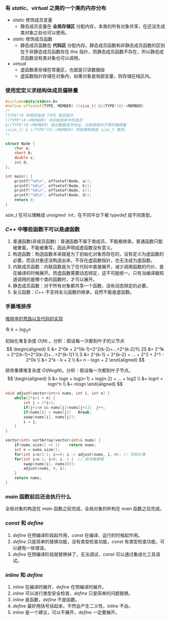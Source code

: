 ### 有 $static、virtual$ 之类的一个类的内存分布
- $static$ 修饰成员变量
  - 静态成员变量在 **全局存储区** 分配内存，本类的所有对象共享，在还没生成类对象之前也可以使用。
- $static$ 修饰成员函数
  - 静态成员函数在 **代码区** 分配内存。静态成员函数和非静态成员函数的区别在于非静态成员函数存在 $this$ 指针，而静态成员函数不存在，所以静态成员函数没有类对象也可以调用。
- $virtual$ 
  - 虚函数表存储在常量区，也就是只读数据段
  - 虚函数指针存储在对象内，如果对象是局部变量，则存储在栈区内。

### 使用宏定义求结构体成员偏移量
```cpp
#include<bits/stdc++.h>
#define offsetof(TYPE, MEMBER) ((size_t) &((TYPE*)0)->MEMBER)
/*
(TYPE*)0 将零转型成 TYPE 类型指针
((TYPE*)0->MEMBER) 访问结构体中的成员
&((TYPE*)0->MEMBER) 取出数据成员地址，也就是相对于零的偏移量
(size_t) & ((TYPE*)0)->MEMBER) 将结果转换成 size_t 类型。
*/

struct Node {
	char a;
	short b;
	double c;
	int d;
};

int main() {
	printf("%d\n", offsetof(Node, a));
	printf("%d\n", offsetof(Node, b));
	printf("%d\n", offsetof(Node, c));
	printf("%d\n", offsetof(Node, d));
	return 0;
}
```
$size\_t$ 在可以理解成 $unsigned\ \ int$，在不同平台下被 $typedef$ 成不同类型。

### $C$++ 中哪些函数不可以是虚函数
1. 普通函数(非成员函数)：普通函数不属于类成员，不能被继承。普通函数只能被重载，不能被重写，因此声明成虚函数没有意义。
2. 构造函数：构造函数本来就是为了初始化对象而存在的，没有定义为虚函数的必要。而且对象还没构造出来，不存在虚函数指针，也无法成为虚函数。
3. 内联成员函数：内联函数是为了在代码中直接展开，减少调用函数的代价，是在编译的时候展开。而虚函数需要动态绑定，这不可能统一。只有当编译器知道调用的是哪个类的函数时，才可以展开。
4. 静态成员函数：对于所有对象都共享一个函数，没有动态绑定的必要。
5. 友元函数：$C$++ 不支持友元函数的继承，自然不能是虚函数。

### 手撕堆排序
[堆排序的思路以及代码的实现
](https://blog.csdn.net/qq_36573828/article/details/80261541)

令 $k = log_2n$

初始化堆复杂度 $O(N)$ 。分析：假设每一次都到叶子的父节点
$$
\begin{aligned}
	S &= 2^0k + 2^1(k-1)+2^2(k-2)+...+2^{k-2}1\\
	2S &= 2^1k + 2^2(k-1)+2^3(k-2)+...+2^{k-1}1 \\
	S &= 2^{k-1} + 2^{k-2} + ... + 2^2 + 2^1 - 2^0k \\
	  &= 2^k - k + 2 \\
	  &= n - logn + 2
\end{aligned}
$$

排序重建堆复杂度 $O(NlogN)$。分析：假设每一次都到叶子节点。
$$
\begin{aligned}
	S &= logn + log(n-1) + log(n-2) + ... + log2 \\
	  &= logn! < logn^n \\
	  &= nlogn
\end{aligned}
$$
```cpp
void adjust(vector<int>& nums, int i, int n) {
	while(2*i+1 < n) {
		int j = 2*i+1;
		if(j+1<n && nums[j]<nums[j+1])	j++;
		if(nums[i] > nums[j])	break;
		swap(nums[i], nums[j]);
		i = j;
	}
}

vector<int> sortArray(vector<int>& nums) {
	if(nums.size() <= 1)	return nums;
	int n = nums.size();
	for(int i=n/2-1; i>=0; i--)	adjust(nums, i, n);	// 初始化堆
	for(int i=n-1; i>0; i--) {	// 排序重建堆
		swap(nums[i], nums[0]);
		adjust(nums, 0, i);
	}
	return nums;
}
```

### $main$ 函数前后还会执行什么
全局对象的构造在 $main$ 函数之前完成，全局对象的析构在 $main$ 函数之后完成。

### $const$ 和 $define$
1. $define$ 在预编译阶段起作用，$const$ 在编译、运行的时候起作用。
2. $define$ 只是简单的替换功能，没有类型检查功能，$const$ 有类型检查功能，可以避免一些错误。
3. $define$ 在预编译阶段就替换掉了，无法调试，$const$ 可以通过集成化工具调试。

### $inline$ 和 $define$
1. $inline$ 在编译时展开，$define$ 在预编译时展开。
2. $inline$ 可以进行类型安全检查，$define$ 只是简单的问题替换。
3. $inline$ 是函数，$define$ 不是函数。
4. $define$ 最好用括号括起来，不然会产生二义性，$inline$ 不会。
5. $inline$ 是一个建议，可以不展开，$define$ 一定要展开。
